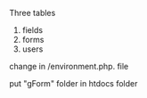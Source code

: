 Three tables 
1) fields
2) forms
3) users

change in /environment.php. file 

put "gForm" folder in htdocs folder
